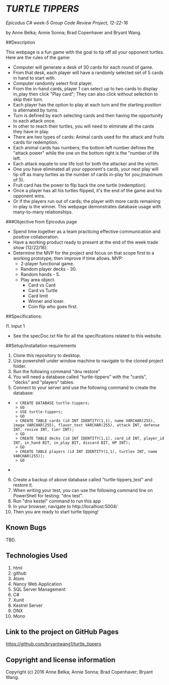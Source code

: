 # _TURTLE TIPPERS_

_*Epicodus C# week-5 Group Code Review Project, 12-22-16*_

by Anne Belka; Annie Sonna; Brad Copenhaver and Bryant Wang.


##Description

This webpage is a fun game with the goal to tip off all your opponent turtles. Here are the rules of the game:
- Computer will generate a desk of 30 cards for each round of game.
- From that desk, each player will have a randomly selected set of 5 cards in hand to start with.
- Computer randomly select first player.
- From the in-hand cards, player 1 can select up to two cards to display in_play then click "Play card"; They can also click without selection to skip their turn.
- Each player has the option to play at each turn and the starting position is alternated by turns.
- Turn is defined by each selecting cards and then having the opportunity to each attack once.
- In other to reach their turtles, you will need to eliminate all the cards they have in play.
- There are two types of cards: Animal cards used for the attack and fruits cards for redemption.
- Each animal cards has numbers; the bottom left number defines the "attack power" while the one on the bottom right is the "number of life left.
- Each attack equate to one life lost for both the attacker and the victim.
- One you have eliminated all your opponent's cards, your next play will tip off as many turtles as the number of cards in-play for you;(maximum of 5).
- Fruit card has the power to flip back the one turtle (redemption).
- Once a player has all his turtles flipped, it's the end of the game and his opponent wins.
- Or if the players run out of cards; the player with more cards remaining in-play is the winner.
This webpage demonstrates database usage with many-to-many relationships.


###Objective from Epicodus page

- Spend time together as a team practicing effective communication and positive collaboration.
- Have a working product ready to present at the end of the week trade show (12/22/16).
- Determine the MVP for the project and focus on that scope first to a working prototype; then improve if time allows.
  MVP:
  * 2-player functional game.
  * Random player decks - 30.
  * Random hands - 5.
  * Play area object.
      - Card vs Card
      - Card vs Turtle
      - Card limit
      - Winner and loser.
      - Coin flip who goes first.


##Specifications:

I1. Input 1
 - See the specDoc.txt file for all the specifications related to this website.

##Setup/Installation requirements

1. Clone this repository to desktop.
2. Use powershell under window machine to navigate to the cloned project folder.
3. Run the following command "dnu restore"
4. You will need a database called "turtle-tippers" with the "cards", "decks" and "players" tables.
5. Connect to your server and use the following command to create the database:
*
       > CREATE DATABASE turtle-tippers;
       > GO
       > USE turtle-tippers;
       > GO
       > CREATE TABLE cards (id INT IDENTITY(1,1), name VARCHAR(255), image VARCHAR(255), flavor_text VARCHAR(255), attack INT, defense INT, revive INT, tier INT);
       > GO
       > CREATE TABLE decks (id INT IDENTITY(1,1), card_id INT, player_id INT, in_hand BIT, in_play BIT, discard BIT, HP INT);
       > GO
       > CREATE TABLE players (id INT IDENTITY(1,1), turtles INT, name VARCHAR(255));
       > GO
 *      
6. Create a backup of above database called "turtle-tippers_test" and restore it.
7. When writing your test, you can use the following command line on PowerShell for testing: "dnx test".  
8. Run "dnx kestel" command to run this app
9. In your browser, navigate to http://localhost:5004/
10. Then you are ready to start turtle tipping!

## Known Bugs
TBD.


## Technologies Used

1. html
2. github
3. Atom
4. Nancy Web Application
5. SQL Server Management
6. C#
7. Xunit
8. Kestrel Server
9. DNX
10. Mono


## Link to the project on GitHub Pages

https://github.com/bryantwang1/turtle_tippers


## Copyright and license information

Copyright (c) 2016 Anne Belka; Annie Sonna; Brad Copenhaver; Bryant Wang.
